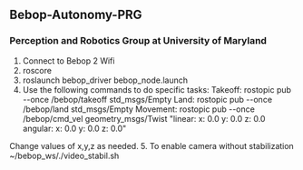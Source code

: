 ## Bebop-Autonomy-PRG
### Perception and Robotics Group at University of Maryland

1. Connect to Bebop 2 Wifi
2. roscore
3. roslaunch bebop_driver bebop_node.launch
4. Use the following commands to do specific tasks:
Takeoff:
rostopic pub --once /bebop/takeoff std_msgs/Empty
Land:
rostopic pub --once /bebop/land std_msgs/Empty
Movement:
rostopic pub --once /bebop/cmd_vel geometry_msgs/Twist "linear:
  x: 0.0
  y: 0.0
  z: 0.0
angular:
  x: 0.0
  y: 0.0
  z: 0.0" 

Change values of x,y,z as needed.
5. To enable camera without stabilization
    ~/bebop_ws/./video_stabil.sh
